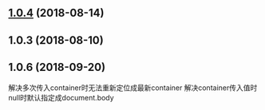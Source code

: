 <a name="1.0.4"></a>
## [1.0.4](https://github.com/tinper-bee/bee-affix/compare/v1.0.3...v1.0.4) (2018-08-14)



<a name="1.0.3"></a>
## 1.0.3 (2018-08-10)



<a name="1.0.6"></a>
## 1.0.6 (2018-09-20)
解决多次传入container时无法重新定位成最新container
解决container传入值时null时默认指定成document.body
